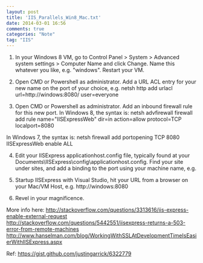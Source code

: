 ```yaml
---
layout: post
title: 'IIS_Parallels_Win8_Mac.txt'
date: 2014-03-01 16:56
comments: true
categories: "Note"
tag: "IIS"
---
```

1) In your Windows 8 VM, go to Control Panel > System > Advanced system settings > Computer Name and click Change.  Name this whatever you like, e.g. "windows".  Restart your VM.
 
2) Open CMD or Powershell as administrator.  Add a URL ACL entry for your new name on the port of your choice, e.g.
netsh http add urlacl url=http://windows:8080/ user=everyone
 
3) Open CMD or Powershell as administrator.  Add an inbound firewall rule for this new port.  In Windows 8, the syntax is:
netsh advfirewall firewall add rule name="IISExpressWeb" dir=in action=allow protocol=TCP localport=8080
 
In Windows 7, the syntax is:
netsh firewall add portopening TCP 8080 IISExpressWeb enable ALL
 
4) Edit your IISExpress applicationhost.config file, typically found at your Documents\IISExpress\config\applicationhost.config.  Find your site under sites, and add a binding to the port using your machine name, e.g. 
<bindings>
    <binding protocol="http" bindingInformation="*:8080:localhost" /> <!-- This will be here already, genereated by VS -->
    <binding protocol="http" bindingInformation="*:8080:windows" /> <!-- Add this -->
</bindings>
 
5) Startup IISExpress with Visual Studio, hit your URL from a browser on your Mac/VM Host, e.g. http://windows:8080
 
6) Revel in your magnificence.
 
More info here:
http://stackoverflow.com/questions/3313616/iis-express-enable-external-request
http://stackoverflow.com/questions/5442551/iisexpress-returns-a-503-error-from-remote-machines
http://www.hanselman.com/blog/WorkingWithSSLAtDevelopmentTimeIsEasierWithIISExpress.aspx

Ref: https://gist.github.com/justingarrick/6322779